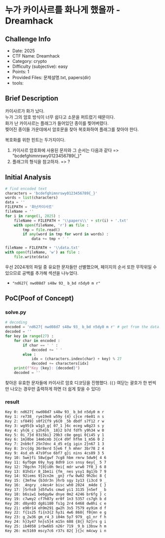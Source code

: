 # 누가 카이사르를 화나게 했을까 - Dreamhack
## Challenge Info
- Date: 2025
- CTF Name: Dreamhack
- Category: crypto
- Difficulty (subjective): easy
- Points: 1
- Provided Files: 문제설명.txt, papers(dir)
- tools:
## Brief Description
카이사르가 화가 났다.  
누가 그의 암호 방식이 너무 쉽다고 소문을 퍼트렸기 때문이다.  
화가 난 카이사르는 플래그가 들어있던 종이를 찢어버렸다.  
찢어진 종이들 가운데에서 암호문을 찾아 복호화하여 플래그를 찾아야 한다.  

복호화를 위한 힌트는 두가지이다.  
1. 카이사르 암호화에 사용된 문자와 그 순서는 다음과 같다 => "bcdefghimnrswy0123456789{_}"
2. 플래그의 형식을 참고하자. => ?
## Initial Analysis
``` python
# find encoded text
characters = 'bcdefghimnrswy0123456789{_}'
words = list(characters)
data = ''
FILEPATH = '화난카이사르'
fileName = ''
for i in range(1, 2025) :
    fileName = FILEPATH + '\\papers\\' + str(i) + '.txt'
    with open(fileName, 'r') as file :
        tmp = file.read()
        if any(word in tmp for word in words) :
            data += tmp + ' ' 

fileName = FILEPATH + '\\data.txt'
with open(fileName, 'w') as file :
    file.write(data)
```
우선 2024개의 파일 중 유요한 문자들만 선별했으며, 페이지의 순서 또한 무작위일 수 있으므로 공백를 추가해 섹션을 나누었다.   
- `"nd627{ nwd08d7 s48w 93_ b_bd n5dy0 m r"`
## PoC(Poof of Concept)
### solve.py
``` python
# decoding
encoded = 'nd627{ nwd08d7 s48w 93_ b_bd n5dy0 m r' # get from the data.txt file
decoded = ''
for key in range(27) :
    for char in encoded :
        if char == ' ' :
            decoded += ' '
        else :
            idx = (characters.index(char) + key) % 27
            decoded += characters[idx]
    print(f"Key {key}: {decoded}")
    decoded = ''
```
찾아온 유효한 문자들에 카이사르 암호 디코딩을 진행했다. (`{}` 여닫는 괄호가 한 번씩만 나오는 경우만 출력하게 하면 더 쉽게 찾을 수 있다)
### result
``` sh
Key 0: nd627{ nwd08d7 s48w 93_ b_bd n5dy0 m r
Key 1: re738_ rye19e8 w59y {4} c}ce r6e01 n s
Key 2: sf849} s0f2{f9 y6{0 _5b dbdf s7f12 r w
Key 3: wg95{b w1g3_g{ 07_1 }6c eceg w8g23 s y
Key 4: yh{6_c y2h4}h_ 18}2 b7d fdfh y9h34 w 0
Key 5: 0i_7}d 03i5bi} 29b3 c8e gegi 0{i45 y 1
Key 6: 1m}8be 14m6cmb 3{c4 d9f hfhm 1_m56 0 2
Key 7: 2nb9cf 25n7dnc 4_d5 e{g igin 2}n67 1 3
Key 8: 3rc{dg 36r8erd 5}e6 f_h mhmr 3br78 2 4
Key 9: 4sd_eh 47s9fse 6bf7 g}i nins 4cs89 3 5
Key 10: 5we}fi 58w{gwf 7cg8 hbm rmrw 5dw9{ 4 6
Key 11: 6yfbgm 69y_hyg 8dh9 icn snsy 6ey{_ 5 7
Key 12: 70gchn 7{0}i0h 9ei{ mdr wrw0 7f0_} 6 8
Key 13: 81hdir 8_1bm1i {fm_ nes ysy1 8g1}b 7 9
Key 14: 92iems 9}2cn2m _gn} rfw 0w02 9h2bc 8 {
Key 15: {3mfnw {b3dr3n }hrb sgy 1y13 {i3cd 9 _
Key 16: _4ngry _c4es4r bisc wh0 2024 _m4de { }
Key 17: }5rhs0 }d5fw5s cmwd yi1 3135 }n5ef _ b
Key 18: b6siw1 be6gy6w dnye 0m2 4246 br6fg } c
Key 19: c7wmy2 cf7h07y er0f 1n3 5357 cs7gh b d
Key 20: d8yn03 dg8i180 fs1g 2r4 6468 dw8hi c e
Key 21: e90r14 eh9m291 gw2h 3s5 7579 ey9im d f
Key 22: f{1s25 fi{n3{2 hy3i 4w6 868{ f0{mn e g
Key 23: g_2w36 gm_r4_3 i04m 5y7 979_ g1_nr f h
Key 24: h}3y47 hn}s5}4 m15n 608 {8{} h2}rs g i
Key 25: ib4058 irbw6b5 n26r 719 _9_b i3bsw h m
Key 26: mc5169 mscy7c6 r37s 82{ }{}c m4cwy i n
```